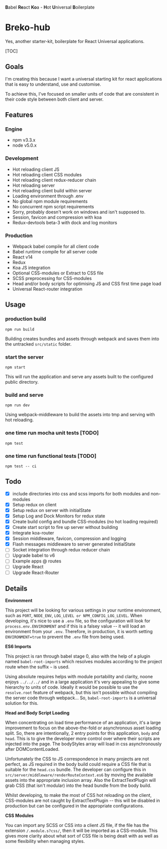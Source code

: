 **B**abel **Re**act **Ko**a - **H**ot **U**niversal **B**oilerplate
# Breko-hub

Yes, another starter-kit, boilerplate for React Universal applications.

[TOC]

## Goals

I'm creating this because I want a universal starting kit for react applications that is easy to understand, use and customise.

To achieve this, I've focused on smaller units of code that are consistent in their code style between both client and server.

## Features

### Engine
- npm v3.3.x
- node v5.0.x

### Development
- Hot reloading client JS
- Hot reloading client CSS modules
- Hot reloading client redux-reducer chain
- Hot reloading server
- Hot reloading client build within server
- Loading environment through .env
- No global npm module requirements
- No concurrent npm script requirements
- Sorry, probably doesn't work on windows and isn't supposed to.
- Session, favicon and compression with koa
- Redux-devtools beta-3 with dock and log monitors

### Production
- Webpack babel compile for all client code
- Babel runtime compile for all server code
- React v14
- Redux
- Koa JS integration
- Optional CSS-modules or Extract to CSS file
- SCSS preprocessing for CSS-modules
- Head and/or body scripts for optimising JS and CSS first time page load
- Universal React-router integration

## Usage

### production build
```shell
npm run build
```

Building creates bundles and assets through webpack and saves them into the untracked `src/static` folder.

### start the server
```shell
npm start
```

This will run the application and serve any assets built to the configured public directory.

### build and serve
```shell
npm run dev
```

Using webpack-middleware to build the assets into tmp and serving with hot reloading.

### one time run mocha unit tests [TODO]
```shell
npm test
```

### one time run functional tests [TODO]
```shell
npm test -- ci
```

## Todo

- [x] include directories into css and scss imports for both modules and non-modules
- [x] Setup redux on client
- [x] Setup redux on server with initialState
- [x] Setup Log and Dock Monitors for redux state
- [x] Create build config and bundle CSS-modules (no hot loading required)
- [x] Create start script to fire up server without building
- [x] Integrate koa-router
- [x] Session middleware, favicon, compression and logging
- [x] Flash messages middleware to server generated InitialState
- [ ] Socket integration through redux reducer chain
- [ ] Upgrade babel to v6
- [ ] Example apps @ routes
- [ ] Upgrade React
- [ ] Upgrade React-Router

## Details

**Environment**

This project will be looking for various settings in your runtime environment, such as `PORT`, `NODE_ENV`, `LOG_LEVEL or NPM_CONFIG_LOG_LEVEL`. When developing, it's nice to use a `.env` file, so the configuration will look for `process.env.ENVIRONMENT` and if this is a falsey value -- it will load an environment from your `.env`. Therefore, in production, it is worth setting `ENVIRONMENT=true` to prevent the `.env` file from being used.

**ES6 Imports**

This project is ran through babel stage 0, also with the help of a plugin named `babel-root-imports` which resolves modules according to the project route when the suffix `~` is used. 

Using absolute requires helps with module portability and clarity, noone enjoys `../../../` and in a large application it's very appealing to give some hierarchy to units of code. Ideally it would be possible to use the `resolve.root` feature of webpack, but this isn't possible without compiling the server code through webpack... So, `babel-root-imports` is a universal solution for this.

**Head and Body Script Loading**

When concentrating on load time performance of an application, it's a large improvement to focus on the above-the-fold or asynchronous asset loading split. So, there are intentionally, 2 entry points for this application, `body` and `head`. This is to give the developer more control over where their scripts are injected into the page. The bodyStyles array will load in css asynchronously after DOMContentLoaded.

Unfortunately the CSS to JS correspondence in many projects are not perfect, as JS required in the body build could require a CSS file that is suitable for the `head.css` bundle. The developer can configure this in `src/server/middleware/renderRouteContext.es6` by moving the available assets into the appropriate inclusion array.  Also the ExtractTextPlugin will grab CSS (that isn't modular) into the head bundle from the body build.

Whilst developing, to make the most of CSS hot reloading on the client, CSS-modules are not caught by ExtractTextPlugin -- this will be disabled in production but can be configured in the appropriate configurations.

**CSS Modules**

You can import any SCSS or CSS into a client JS file, if the file has the extension `/.module.s?css/`, then it will be imported as a CSS-module. This gives more clarity about what sort of CSS file is being dealt with as well as some flexibility when managing styles.
